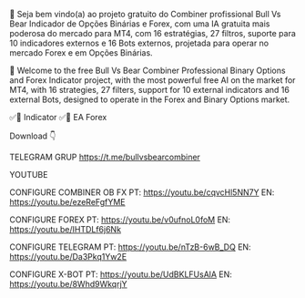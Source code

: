 💎 Seja bem vindo(a) ao projeto gratuito do Combiner profissional Bull Vs Bear Indicador de Opções Binárias e Forex, com uma IA gratuita mais poderosa do mercado para MT4, com 16 estratégias, 27 filtros, suporte para 10 indicadores externos e 16 Bots externos, projetada para operar no mercado Forex e em Opções Binárias.

💎 Welcome to the free Bull Vs Bear Combiner Professional Binary Options and Forex Indicator project, with the most powerful free AI on the market for MT4, with 16 strategies, 27 filters, support for 10 external indicators and 16 external Bots, designed to operate in the Forex and Binary Options market.

✅🤖 Indicator
✅🤖 EA Forex

Download 👇

TELEGRAM GRUP
https://t.me/bullvsbearcombiner

YOUTUBE

CONFIGURE COMBINER OB FX
PT:
https://youtu.be/cqvcHl5NN7Y
EN:
https://youtu.be/ezeReFgfYME

CONFIGURE FOREX
PT:
https://youtu.be/v0ufnoL0foM
EN:
https://youtu.be/IHTDLf6j6Nk

CONFIGURE TELEGRAM
PT:
https://youtu.be/nTzB-6wB_DQ
EN:
https://youtu.be/Da3Pkq1Yw2E

CONFIGURE X-BOT
PT:
https://youtu.be/UdBKLFUsAlA
EN:
https://youtu.be/8Whd9WkqrjY


